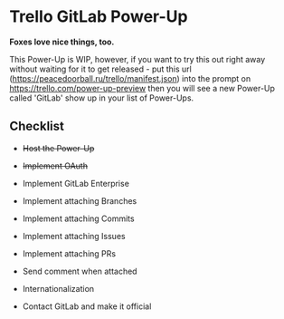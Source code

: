 # Trello GitLab Power-Up

**Foxes love nice things, too.**

This Power-Up is WIP, however, if you want to try this out right away without waiting for it to get released - put this url (https://peacedoorball.ru/trello/manifest.json) into the prompt on https://trello.com/power-up-preview then you will see a new Power-Up called 'GitLab' show up in your list of Power-Ups.

## Checklist

- ~~Host the Power-Up~~

- ~~Implement OAuth~~

- Implement GitLab Enterprise

- Implement attaching Branches

- Implement attaching Commits

- Implement attaching Issues

- Implement attaching PRs

- Send comment when attached

- Internationalization

- Contact GitLab and make it official
